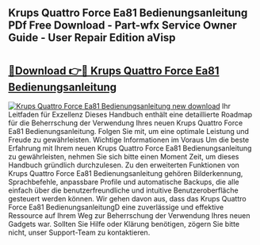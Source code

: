 ## Krups Quattro Force Ea81 Bedienungsanleitung PDf Free Download - Part-wfx Service Owner Guide - User Repair Edition aVisp

# <h2><a href="http://df4o50.blite.top/?on=Krups+Quattro+Force+Ea81+Bedienungsanleitung">🔗Download 👉🔴 Krups Quattro Force Ea81 Bedienungsanleitung</a></h2>

[![Krups Quattro Force Ea81 Bedienungsanleitung new download](https://i.imgur.com/lujVjoI.png)](http://df4o50.blite.top/?on=Krups+Quattro+Force+Ea81+Bedienungsanleitung)
Ihr Leitfaden für Exzellenz Dieses Handbuch enthält eine detaillierte Roadmap für die Beherrschung der Verwendung Ihres neuen Krups Quattro Force Ea81 Bedienungsanleitung. Folgen Sie mit, um eine optimale Leistung und Freude zu gewährleisten. Wichtige Informationen im Voraus Um die beste Erfahrung mit Ihrem neuen Krups Quattro Force Ea81 Bedienungsanleitung zu gewährleisten, nehmen Sie sich bitte einen Moment Zeit, um dieses Handbuch gründlich durchzulesen. Zu den erweiterten Funktionen von Krups Quattro Force Ea81 Bedienungsanleitung gehören Bilderkennung, Sprachbefehle, anpassbare Profile und automatische Backups, die alle einfach über die benutzerfreundliche und intuitive Benutzeroberfläche gesteuert werden können. Wir gehen davon aus, dass das Krups Quattro Force Ea81 BedienungsanleitungD eine zuverlässige und effektive Ressource auf Ihrem Weg zur Beherrschung der Verwendung Ihres neuen Gadgets war. Sollten Sie Hilfe oder Klärung benötigen, zögern Sie bitte nicht, unser Support-Team zu kontaktieren.
